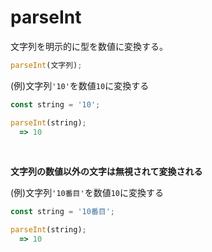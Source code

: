 # parseInt
  
文字列を明示的に型を数値に変換する。
```js
parseInt(文字列);
```
(例)文字列`'10'`を数値`10`に変換する
```js
const string = '10';

parseInt(string);
  => 10
```

<br>

**文字列の数値以外の文字は無視されて変換される**
  
(例)文字列`'10番目'`を数値`10`に変換する
```js
const string = '10番目';

parseInt(string);
  => 10
```
